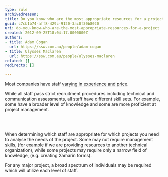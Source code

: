 ```yaml
---
type: rule
archivedreason: 
title: Do you know who are the most appropriate resources for a project?
guid: c7cb1b74-aff8-429c-9120-3ac0f30b8020
uri: do-you-know-who-are-the-most-appropriate-resources-for-a-project
created: 2012-09-25T18:04:17.0000000Z
authors:
- title: Adam Cogan
  url: https://ssw.com.au/people/adam-cogan
- title: Ulysses Maclaren
  url: https://ssw.com.au/people/ulysses-maclaren
related: []
redirects: []

---
```



<p>Most companies have staff <a href="http&#58;//www.ssw.com.au/ssw/standards/Forms/ConsultingOrderTermsConditions.aspx">varying in experience and price</a>. </p>
<p>
                    While all staff pass strict recruitment procedures including technical and communication assessments, all staff
                    have different skill sets. For example, some have a broader level of knowledge and some are more proficient at project 
                    management. 
                </p>
<br><excerpt class='endintro'></excerpt><br>
<p>
                    When determining which staff are appropriate for which projects you need to analyse​ the needs of the project.
                    Some may not require management skills, (for example if we are providing resources to another technical
                    organization), while some projects may require only a narrow field of knowledge,&#160;(e.g. creating Xamarin forms​).&#160;</p><p>                    For any major project, a broad spectrum of individuals may be required which will utilize each level of staff. 
                </p>


